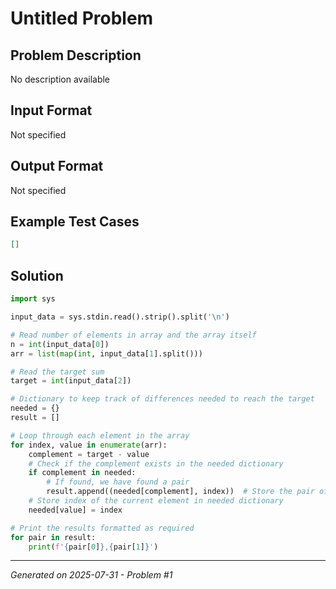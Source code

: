 # Untitled Problem

## Problem Description
No description available

## Input Format
Not specified

## Output Format
Not specified

## Example Test Cases
```json
[]
```

## Solution
```python
import sys

input_data = sys.stdin.read().strip().split('\n')

# Read number of elements in array and the array itself
n = int(input_data[0])
arr = list(map(int, input_data[1].split()))

# Read the target sum
target = int(input_data[2])

# Dictionary to keep track of differences needed to reach the target
needed = {}
result = []

# Loop through each element in the array
for index, value in enumerate(arr):
    complement = target - value
    # Check if the complement exists in the needed dictionary
    if complement in needed:
        # If found, we have found a pair
        result.append((needed[complement], index))  # Store the pair of indices
    # Store index of the current element in needed dictionary
    needed[value] = index

# Print the results formatted as required
for pair in result:
    print(f'{pair[0]},{pair[1]}')
```

---
*Generated on 2025-07-31 - Problem #1*